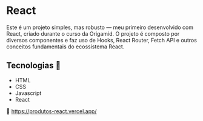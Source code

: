 <h1>React</h1>
<p>Este é um projeto simples, mas robusto — meu primeiro desenvolvido com React, criado durante o curso da Origamid.
O projeto é composto por diversos componentes e faz uso de Hooks, React Router, Fetch API e outros conceitos fundamentais do ecossistema React.</p>

<h2>Tecnologias 🤖</h2>
<ul>
  <li>HTML</li>
  <li>CSS</li>
  <li>Javascript</li>
  <li>React</li>
</ul>

🔗 https://produtos-react.vercel.app/

